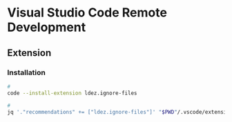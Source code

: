 # Visual Studio Code Remote Development

## Extension

### Installation

```sh
#
code --install-extension ldez.ignore-files

#
jq '."recommendations" += ["ldez.ignore-files"]' "$PWD"/.vscode/extensions.json | sponge "$PWD"/.vscode/extensions.json
```
